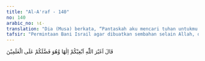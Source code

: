 ```yaml
---
title: "Al-A'raf - 140"
no: 140
arabic_no: ١٤٠
translation: "Dia (Musa) berkata, “Pantaskah aku mencari tuhan untukmu selain Allah, padahal Dia yang telah melebihkan kamu atas segala umat (pada masa itu).”"
tafsir: "Permintaan Bani Israil agar dibuatkan sembahan selain Allah, dijawab oleh Musa as: \"Apakah aku akan membuatkan tuhan selain Allah yang akan kamu sembah, padahal Allah Pencipta alam semesta yang telah menjadikan kamu semua sebagai umat yang utama di masamu dan menjadikan Islam sebagai agama bagimu, yaitu agama tauhid, agama yang dibawa oleh Nabi Ibrahim agama para Nabi dan Rasul yang telah diutus Allah. Kenapa kamu masih mencari agama yang lain?\" Ayat ini menyatakan bahwa permintaan Bani Israil adalah permintaan yang aneh dan mengherankan, karena mereka telah diberi sesuatu yang baik, yaitu agama tauhid, kemudian mereka hendak menukarnya dengan yang jelek, yaitu agama syirik."
---
```

قَالَ اَغَيْرَ اللّٰهِ اَبْغِيْكُمْ اِلٰهًا وَّهُوَ فَضَّلَكُمْ عَلَى الْعٰلَمِيْنَ